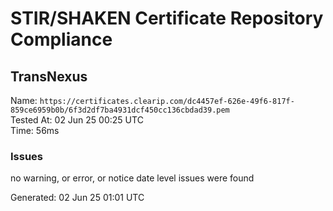# STIR/SHAKEN Certificate Repository Compliance

## TransNexus

Name: `https://certificates.clearip.com/dc4457ef-626e-49f6-817f-859ce6959b0b/6f3d2df7ba4931dcf450cc136cbdad39.pem`\
Tested At: 02 Jun 25 00:25 UTC\
Time: 56ms

### Issues

no warning, or error, or notice date level issues were found

Generated: 02 Jun 25 01:01 UTC